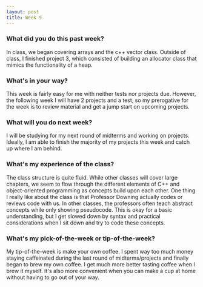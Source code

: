 ```yaml
---
layout: post
title: Week 9
---
```


### What did you do this past week?

In class, we began covering arrays and the c++ vector class. Outside of class, I finished project 3, which consisted of building an allocator class that mimics the functionality of a heap. 

### What's in your way?

This week is fairly easy for me with neither tests nor projects due. However, the following week I will have 2 projects and a test, so my prerogative for the week is to review material and get a jump start on upcoming projects.

### What will you do next week?

I will be studying for my next round of midterms and working on projects. Ideally, I am able to finish the majority of my projects this week and catch up where I am behind. 

### What's my experience of the class?

The class structure is quite fluid. While other classes will cover large chapters, we seem to flow through the different elements of C++ and object-oriented programming as concepts build upon each other. One thing I really like about the class is that Professor Downing actually codes or reviews code with us. In other classes, the professors often teach abstract concepts while only showing pseudocode. This is okay for a basic understanding, but I get slowed down by syntax and practical considerations when I sit down and try to code these concepts. 

### What's my pick-of-the-week or tip-of-the-week?

My tip-of-the-week is make your own coffee. I spent way too much money staying caffeinated during the last round of midterms/projects and finally began to brew my own coffee. I get much more better tasting coffee when I brew it myself. It's also more convenient when you can make a cup at home without having to go out of your way.
